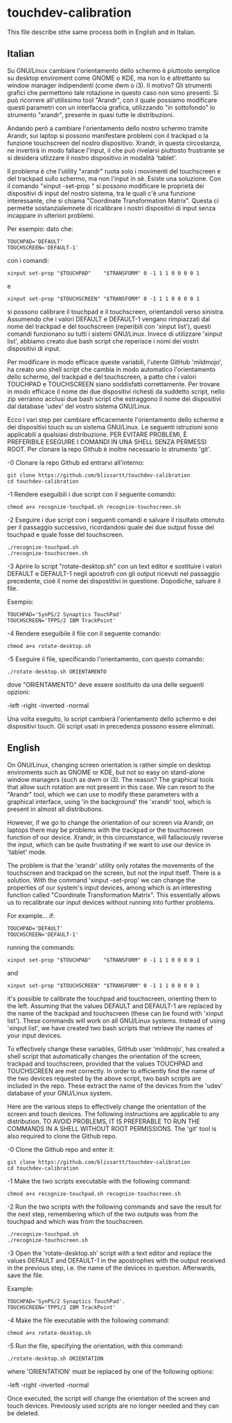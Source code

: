 # touchdev-calibration
This file describe sthe same process both in English and in Italian.

## Italian
Su GNU/Linux cambiare l'orientamento dello schermo è piuttosto semplice su desktop enviroment come GNOME o KDE,
ma non lo è altrettanto su window manager indipendenti (come dwm o i3). Il motivo? Gli strumenti grafici che permettono tale rotazione in questo
caso non sono presenti. Si può ricorrere all'utilissimo tool "Arandr", con il quale possiamo modificare questi parametri con un interfaccia
grafica, utilizzando "in sottofondo" lo strumento "xrandr", presente in quasi tutte le distribuzioni.

Andando però a cambiare l'orientamento dello nostro schermo tramite Arandr, sui laptop si possono manifestare problemi con il
trackpad o la funzione touchscreen del nostro dispositivo. Xrandr, in questa circostanza, ne invertirà in modo fallace l'input, il che
può rivelarsi piuttosto frustrante se si desidera utlizzare il nostro dispositivo in modalità 'tablet'.

Il problema è che l'utility "xrandr" ruota solo i movimenti del touchscreen e del trackpad sullo schermo, ma non l'input in sè.
Esiste una soluzione. Con il comando "xinput -set-prop " si possono modificare le proprietà dei dispositivi di input del nostro sistema,
tra le quali c'è una funzione interessante, che si chiama "Coordinate Transformation Matrix".
Questa ci permette sostanzialemnete di ricalibrare i nostri dispositivi di input senza incappare in ulteriori problemi.

Per esempio:
dato che:
		
	TOUCHPAD='DEFAULT'
	TOUCHSCREEN='DEFAULT-1'

con i comandi:

	xinput set-prop "$TOUCHPAD"    "$TRANSFORM" 0 -1 1 1 0 0 0 0 1
		
  e
		
	xinput set-prop "$TOUCHSCREEN" "$TRANSFORM" 0 -1 1 1 0 0 0 0 1
		
si possono calibrare il touchpad e il touchscreen, orientandoli verso sinistra. Assumendo che i valori DEFAULT e DEFAULT-1
vengano rimpiazzati dal nome del trackpad e del touchscreen (reperibili con 'xinput list'), questi comandi funzionano su tutti i 
sistemi GNU/Linux. Invece di utilizzare 'xinput list', abbiamo creato due bash script che reperisce i nomi dei vostri
dispositivi di input.

Per modificare in modo efficace queste variabili, l'utente GitHub 'mildmojo', ha creato uno shell script che cambia in modo automatico
l'orientamento dello schermo, del trackpad e del touchscreen, a patto che i valori TOUCHPAD e TOUCHSCREEN siano soddisfatti
correttamente. Per trovare in modo efficace il nome dei due dispositivi richesti da suddetto script, nello zip verranno acclusi due bash script che estraggono
il nome dei dispositivi dal database 'udev' del vostro sistema GNU/Linux.
 
 

Ecco i vari step per cambiare efficacemente l'orientamento dello schermo e dei dispositivi touch su un sistema GNU/Linux.
Le seguenti istruzioni sono applicabili a qualsiasi distribuzione. PER EVITARE PROBLEMI, È PREFERIBILE ESEGUIRE I COMANDI IN UNA SHELL
SENZA PERMESSI ROOT. Per clonare la repo Github è inoltre necessario lo strumento 'git'.

-0 Clonare la repo Github ed entrarvi all'interno:

	git clone https://github.com/blissartt/touchdev-calibration
	cd touchdev-calibration


-1 Rendere eseguibili i due script con il seguente comando:
			
	chmod a+x recognize-touchpad.sh recognize-touchscreen.sh


-2 Eseguire i due script con i seguenti comandi e salvare il risultato ottenuto per il passaggio successivo, ricordandosi quale dei due output fosse del touchpad e
quale fosse del touchscreen.
			
	./recognize-touchpad.sh
	./recognize-touchscreen.sh	


-3 Aprire lo script "rotate-desktop.sh" con un text editor e sostituire i valori DEFAULT e DEFAULT-1 negli apostrofi con gli output ricevuti nel
passaggio precedente, cioè il nome dei dispostitivi in questione. Dopodiche, salvare il file.

Esempio:

	TOUCHPAD='SynPS/2 Synaptics TouchPad'
	TOUCHSCREEN='TPPS/2 IBM TrackPoint'		


-4 Rendere eseguibile il file con il seguente comando:

	chmod a+x rotate-desktop.sh


-5 Eseguire il file, specificando l'orientamento, con questo comando:

	./rotate-desktop.sh ORIENTAMENTO

dove "ORIENTAMENTO" deve essere sostituito da una delle seguenti opzioni:
		
-left
-right
-inverted
-normal

Una volta eseguito, lo script cambierà l'orientamento dello schermo e dei dispositivi touch. Gli script usati in
precedenza possono essere eliminati.

## English
On GNU/Linux, changing screen orientation is rather simple on desktop enviroments such as GNOME or KDE,
but not so easy on stand-alone window managers (such as dwm or i3). The reason? The graphical tools that allow such rotation
are not present in this case. We can resort to the "Arandr" tool, which we can use to modify these parameters with a
graphical interface, using 'in the background' the 'xrandr' tool, which is present in almost all distributions.

However, if we go to change the orientation of our screen via Arandr, on laptops there may be problems with the
trackpad or the touchscreen function of our device. Xrandr, in this circumstance, will fallaciously reverse the input, which
can be quite frustrating if we want to use our device in 'tablet' mode.

The problem is that the 'xrandr' utility only rotates the movements of the touchscreen and trackpad on the screen, but not the input itself.
There is a solution. With the command 'xinput -set-prop' we can change the properties of our system's input devices,
among which is an interesting function called "Coordinate Transformation Matrix".
This essentially allows us to recalibrate our input devices without running into further problems.

For example...
if:
		
	TOUCHPAD='DEFAULT'
	TOUCHSCREEN='DEFAULT-1'

running the commands:

	xinput set-prop "$TOUCHPAD"    "$TRANSFORM" 0 -1 1 1 0 0 0 0 1
		
and
		
	xinput set-prop "$TOUCHSCREEN" "$TRANSFORM" 0 -1 1 1 0 0 0 0 1

it's possible to calibrate the touchpad and touchscreen, orienting them to the left. Assuming that the values DEFAULT and DEFAULT-1
are replaced by the name of the trackpad and touchscreen (these can be found with 'xinput list'). These commands will work on all 
GNU/Linux systems. Instead of using 'xinput list', we have created two bash scripts that retrieve the names of your
input devices.

To effectively change these variables, GitHub user 'mildmojo', has created a shell script that automatically changes
the orientation of the screen, trackpad and touchscreen, provided that the values TOUCHPAD and TOUCHSCREEN are met
correctly. In order to efficiently find the name of the two devices requested by the above script, two bash scripts are included in the repo.
These extract the name of the devices from the 'udev' database of your GNU/Linux system.

Here are the various steps to effectively change the orientation of the screen and touch devices.
The following instructions are applicable to any distribution. TO AVOID PROBLEMS, IT IS PREFERABLE TO RUN THE COMMANDS IN A SHELL
WITHOUT ROOT PERMISSIONS. The 'git' tool is also required to clone the Github repo.

-0 Clone the Github repo and enter it:

	git clone https://github.com/blissartt/touchdev-calibration
	cd touchdev-calibration


-1 Make the two scripts executable with the following command:
			
	chmod a+x recognize-touchpad.sh recognize-touchscreen.sh

-2 Run the two scripts with the following commands and save the result for the next step, remembering which of the two outputs was from the touchpad and
which was from the touchscreen.
			
	./recognize-touchpad.sh
	./recognize-touchscreen.sh	

-3 Open the 'rotate-desktop.sh' script with a text editor and replace the values DEFAULT and DEFAULT-1 in the apostrophes with the output received in the
previous step, i.e. the name of the devices in question. Afterwards, save the file.

Example:

	TOUCHPAD='SynPS/2 Synaptics TouchPad'.
	TOUCHSCREEN='TPPS/2 IBM TrackPoint'		

-4 Make the file executable with the following command:

	chmod a+x rotate-desktop.sh

-5 Run the file, specifying the orientation, with this command:

	./rotate-desktop.sh ORIENTATION

where 'ORIENTATION' must be replaced by one of the following options:
		
-left
-right
-inverted
-normal

Once executed, the script will change the orientation of the screen and touch devices. Previously used scripts are no longer needed and they can be deleted.


		
		

